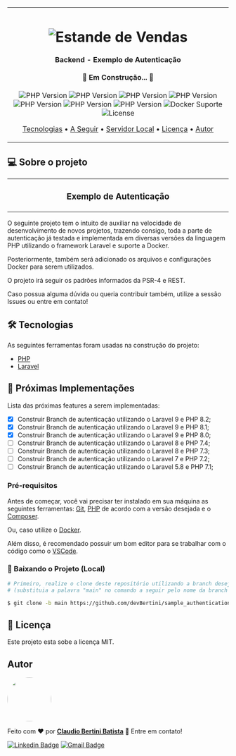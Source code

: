 <table align="center"><tr><td align="center" width="9999">
<h1 align="center">
    <img alt="Estande de Vendas" title="#Estande de Vendas" src="https://c0.wallpaperflare.com/preview/944/356/969/concept-construction-page-site.jpg"
    style="max-width:800px; max-height:450px; width: auto; height: auto;" />
</h1>

<h4 align="center"> 
	 Backend - Exemplo de Autenticação <br><br> 🚧 Em Construção... 🚧
</h4>

<p align="center">
  
  <img alt="PHP Version" src="https://img.shields.io/badge/PHP-8.2-green">
  <img alt="PHP Version" src="https://img.shields.io/badge/PHP-8.1-yellow">
  <img alt="PHP Version" src="https://img.shields.io/badge/PHP-8.0-yellow">
  <img alt="PHP Version" src="https://img.shields.io/badge/PHP-7.4-red">
  <img alt="PHP Version" src="https://img.shields.io/badge/PHP-7.3-red">
  <img alt="PHP Version" src="https://img.shields.io/badge/PHP-7.2-red">
  <img alt="PHP Version" src="https://img.shields.io/badge/PHP-7.1-red">
  
  <img alt="Docker Suporte" src="https://img.shields.io/badge/Docker-True-green">
  
  <img alt="License" src="https://img.shields.io/badge/license-MIT-green">
</p>

<p align="center">
 <a href="#hammer_and_wrench-tecnologias">Tecnologias</a> •
 <a href="#triangular_flag_on_post-próximas-implementações">A Seguir</a> •
 <a href="#pré-requisitos">Servidor Local</a> • 
 <a href="#memo-licença">Licença</a> •
 <a href="#autor">Autor</a>
</p>
</td></tr></table>

## 💻 Sobre o projeto
<table align="center"><tr><td align="center" width="9999">
<h3 align="center"> 
  <b>Exemplo de Autenticação</b>
</h3>
</td></tr></table>

O seguinte projeto tem o intuito de auxiliar na velocidade de desenvolvimento de novos projetos, trazendo consigo, toda a parte de autenticação já testada e implementada em diversas versões da linguagem PHP utilizando o framework Laravel e suporte a Docker.

Posteriormente, também será adicionado os arquivos e configurações Docker para serem utilizados.

O projeto irá seguir os padrões informados da PSR-4 e REST.

Caso possua alguma dúvida ou queria contribuir também, utilize a sessão Issues ou entre em contato!

## :hammer_and_wrench: Tecnologias

As seguintes ferramentas foram usadas na construção do projeto:

- [PHP](https://www.php.net/)
- [Laravel](https://laravel.com/)

## :triangular_flag_on_post: Próximas Implementações

Lista das próximas features a serem implementadas:

- [X] Construir Branch de autenticação utilizando o Laravel 9 e PHP 8.2;
- [X] Construir Branch de autenticação utilizando o Laravel 9 e PHP 8.1;
- [X] Construir Branch de autenticação utilizando o Laravel 9 e PHP 8.0;
- [ ] Construir Branch de autenticação utilizando o Laravel 8 e PHP 7.4;
- [ ] Construir Branch de autenticação utilizando o Laravel 8 e PHP 7.3;
- [ ] Construir Branch de autenticação utilizando o Laravel 7 e PHP 7.2;
- [ ] Construir Branch de autenticação utilizando o Laravel 5.8 e PHP 7.1;

### Pré-requisitos

Antes de começar, você vai precisar ter instalado em sua máquina as seguintes ferramentas:
[Git][php], [PHP][php] de acordo com a versão desejada e o [Composer][composer].<br>

Ou, caso utilize o [Docker][docker].

Além disso, é recomendado possuir um bom editor para se trabalhar com o código como o [VSCode][vscode].

### :game_die: Baixando o Projeto (Local)

```bash
# Primeiro, realize o clone deste repositório utilizando a branch desejada 
# (substituia a palavra "main" no comando a seguir pelo nome da branch desejada):

$ git clone -b main https://github.com/devBertini/sample_authentication.git
```

## :memo: Licença

Este projeto esta sobe a licença MIT.

## Autor

<a href="https://www.linkedin.com/in/claudio-bertini/">
 <img style="border-radius: 50%;" src="https://media.licdn.com/dms/image/C4D03AQEZhXVdeCTaFw/profile-displayphoto-shrink_800_800/0/1612052000695?e=1678924800&v=beta&t=AfExYzwW3zlkmFBivZpXOfb6l6p6d4uB6-DwlbD02BM" width="100px;" alt=""/>
 <br />
</a>

Feito com :heart: por <a href="https://www.linkedin.com/in/claudio-bertini/" title="Linkedin"><b>Claudio Bertini Batista</b></a> 👋 Entre em contato!
<br>

[![Linkedin Badge](https://img.shields.io/badge/LinkedIn-0077B5?style=flat-square&logo=Linkedin&logoColor=white&link=https://www.linkedin.com/in/claudio-bertini/)](https://www.linkedin.com/in/claudio-bertini/) [![Gmail Badge](https://img.shields.io/badge/-Gmail-c14438?style=flat-square&logo=Gmail&logoColor=white&link=mailto:claudiobertini.comp@gmail.com)](mailto:claudiobertini.comp@gmail.com)

[php]: https://www.php.net/
[vscode]: https://code.visualstudio.com/
[composer]: https://getcomposer.org/
[git]: https://git-scm.com/
[docker]: https://www.docker.com/
